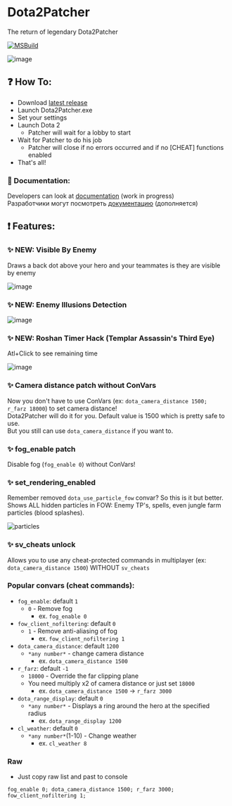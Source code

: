 # Dota2Patcher
 The return of legendary Dota2Patcher  
 
[![MSBuild](https://github.com/Wolf49406/Dota2Patcher/actions/workflows/msbuild.yml/badge.svg?branch=main)](https://github.com/Wolf49406/Dota2Patcher/actions/workflows/msbuild.yml)

![image](https://github.com/user-attachments/assets/bdf713c9-55c1-4bd9-8ef3-87cb0b1d2b48)

## ❓ How To:
* Download [latest release](https://github.com/Wolf49406/Dota2Patcher/releases/latest)
* Launch Dota2Patcher.exe
* Set your settings
* Launch Dota 2
	* Patcher will wait for a lobby to start
* Wait for Patcher to do his job
	* Patcher will close if no errors occurred and if no [CHEAT] functions enabled
* That's all!

### 🧾 Documentation:  

Developers can look at [documentation](https://wolf49406.github.io/Dota2Patcher/) (work in progress)  
Разработчики могут посмотреть [документацию](https://wolf49406.github.io/Dota2Patcher/) (дополняется)  

## ❗ Features:

### ✨ NEW: Visible By Enemy  
Draws a back dot above your hero and your teammates is they are visible by enemy

![image](https://github.com/user-attachments/assets/b3b990c1-f2cf-4321-a722-de112b25a911)

### ✨ NEW: Enemy Illusions Detection

![image](https://github.com/user-attachments/assets/68fd753a-8f16-439f-9bfa-54542169a9a9)

### ✨ NEW: Roshan Timer Hack (Templar Assassin's Third Eye)
Atl+Click to see remaining time

![image](https://github.com/user-attachments/assets/48129d87-6a6f-4d6b-b4e3-35a3109ffc9a)

### ✨ Camera distance patch without ConVars
Now you don't have to use ConVars (ex: `dota_camera_distance 1500; r_farz 18000`) to set camera distance!  
Dota2Patcher will do it for you. Default value is 1500 which is pretty safe to use.  
But you still can use `dota_camera_distance` if you want to.

### ✨ fog_enable patch
Disable fog (`fog_enable 0`) without ConVars!

### ✨ set_rendering_enabled
Remember removed `dota_use_particle_fow` convar? So this is it but better.  
Shows ALL hidden particles in FOW: Enemy TP's, spells, even jungle farm particles (blood splashes).  

![particles](https://i.ibb.co/L08kLBZ/photo-2025-01-04-23-41-17.jpg)

### ✨ sv_cheats unlock
Allows you to use any cheat-protected commands in multiplayer (ex: `dota_camera_distance 1500`) WITHOUT `sv_cheats`

### Popular convars (cheat commands):
* `fog_enable`: default `1`
	* `0` - Remove fog
		* ex. `fog_enable 0`
* `fow_client_nofiltering`: default `0`
	* `1` - Remove anti-aliasing of fog
		* ex. `fow_client_nofiltering 1`
* `dota_camera_distance`: default `1200`
	* `*any number*` - change camera distance
		* ex. `dota_camera_distance 1500`
* `r_farz`: default `-1`
	* `18000` - Override the far clipping plane
	* You need multiply x2 of camera distance or just set `18000`
		* ex. `dota_camera_distance 1500` -> `r_farz 3000`
* `dota_range_display`: default `0`
	* `*any number*` - Displays a ring around the hero at the specified radius
		* ex. `dota_range_display 1200`
* `cl_weather`: default `0`
	* `*any number*`(1-10) - Change weather
		* ex. `cl_weather 8`

### Raw

* Just copy raw list and past to console

```
fog_enable 0; dota_camera_distance 1500; r_farz 3000; fow_client_nofiltering 1;
```
